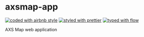 # axsmap-app

[![coded with airbnb style](https://camo.githubusercontent.com/9829cb01a7f7b1bc7ad5e52f5c5451cd97983189/68747470733a2f2f696d672e736869656c64732e696f2f62616467652f636f64652532307374796c652d416972626e622d6666356135662e737667)](https://github.com/airbnb/javascript)
[![styled with prettier](https://img.shields.io/badge/styled_with-prettier-ff69b4.svg)](https://github.com/prettier/prettier)
[![typed with flow](https://img.shields.io/badge/typed%20with-flow-yellow.svg)](https://github.com/facebook/flow)

AXS Map web application

